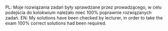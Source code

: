 PL:   Moje rozwiązania zadań były sprawdzane przez prowadzącego, w celu podejścia do kolokwium należało mieć 100% poprawnie rozwiązanych zadań.
EN:   My solutions have been checked by lecturer, in order to take the exam 100% correct solutions had been required.
